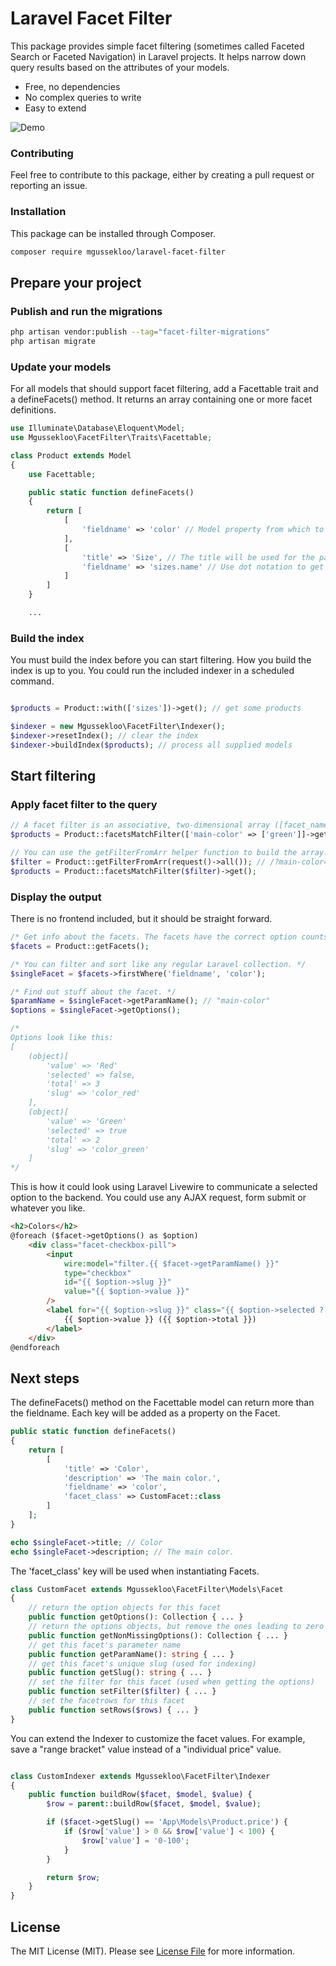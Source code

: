 # Laravel Facet Filter

This package provides simple facet filtering (sometimes called Faceted Search or Faceted Navigation) in Laravel projects. It helps narrow down query results based on the attributes of your models.

- Free, no dependencies
- No complex queries to write
- Easy to extend

![Demo](https://raw.githubusercontent.com/mgussekloo/laravel-facet-filter/master/demo.gif)

### Contributing

Feel free to contribute to this package, either by creating a pull request or reporting an issue.

### Installation

This package can be installed through Composer.

``` bash
composer require mgussekloo/laravel-facet-filter
```

## Prepare your project

### Publish and run the migrations

``` bash
php artisan vendor:publish --tag="facet-filter-migrations"
php artisan migrate
```

### Update your models

For all models that should support facet filtering, add a Facettable trait and
a defineFacets() method. It returns an array containing one or more facet definitions.

``` php
use Illuminate\Database\Eloquent\Model;
use Mgussekloo\FacetFilter\Traits\Facettable;

class Product extends Model
{
	use Facettable;

	public static function defineFacets()
	{
		return [
			[
				'fieldname' => 'color' // Model property from which to get values
			],
			[
				'title' => 'Size', // The title will be used for the parameter.
				'fieldname' => 'sizes.name' // Use dot notation to get the value from related models.
			]
		]
	}

	...

```

### Build the index

You must build the index before you can start filtering. How you build the index is up to you.
You could run the included indexer in a scheduled command.

``` php

$products = Product::with(['sizes'])->get(); // get some products

$indexer = new Mgussekloo\FacetFilter\Indexer();
$indexer->resetIndex(); // clear the index
$indexer->buildIndex($products); // process all supplied models

```

## Start filtering

### Apply facet filter to the query

``` php
// A facet filter is an associative, two-dimensional array ([facet_name => [values]]).
$products = Product::facetsMatchFilter(['main-color' => ['green']]->get();

// You can use the getFilterFromArr helper function to build the array.
$filter = Product::getFilterFromArr(request()->all()); // /?main-color=green&size=[s,m] becomes [ 'main-color' => [ 'green' ], 'size' => [ 's', 'm' ] ]
$products = Product::facetsMatchFilter($filter)->get();
```

### Display the output

There is no frontend included, but it should be straight forward.

``` php
/* Get info about the facets. The facets have the correct option counts for the last queried results. */
$facets = Product::getFacets();

/* You can filter and sort like any regular Laravel collection. */
$singleFacet = $facets->firstWhere('fieldname', 'color');

/* Find out stuff about the facet. */
$paramName = $singleFacet->getParamName(); // "main-color"
$options = $singleFacet->getOptions();

/*
Options look like this:
[
	(object)[
		'value' => 'Red'
		'selected' => false,
		'total' => 3
		'slug' => 'color_red'
	],
	(object)[
		'value' => 'Green'
		'selected' => true
		'total' => 2
		'slug' => 'color_green'
	]
*/
```

This is how it could look using Laravel Livewire to communicate a selected option to the backend. You could use any AJAX request, form submit or whatever you like.

``` html
<h2>Colors</h2>
@foreach ($facet->getOptions() as $option)
	<div class="facet-checkbox-pill">
		<input
			wire:model="filter.{{ $facet->getParamName() }}"
			type="checkbox"
			id="{{ $option->slug }}"
			value="{{ $option->value }}"
		/>
		<label for="{{ $option->slug }}" class="{{ $option->selected ? 'selected' : '' }}">
			{{ $option->value }} ({{ $option->total }})
		</label>
	</div>
@endforeach
```

## Next steps

The defineFacets() method on the Facettable model can return more than the fieldname. Each key will be added as a property on the Facet.

``` php
public static function defineFacets()
{
	return [
		[
			'title' => 'Color',
			'description' => 'The main color.',
			'fieldname' => 'color',
			'facet_class' => CustomFacet::class
		]
	];
}

echo $singleFacet->title; // Color
echo $singleFacet->description; // The main color.
```

The 'facet_class' key will be used when instantiating Facets.

``` php
class CustomFacet extends Mgussekloo\FacetFilter\Models\Facet
{
	// return the option objects for this facet
	public function getOptions(): Collection { ... }
	// return the options objects, but remove the ones leading to zero results
	public function getNonMissingOptions(): Collection { ... }
	// get this facet's parameter name
	public function getParamName(): string { ... }
	// get this facet's unique slug (used for indexing)
	public function getSlug(): string { ... }
	// set the filter for this facet (used when getting the options)
	public function setFilter($filter) { ... }
	// set the facetrows for this facet
	public function setRows($rows) { ... }
}
```

You can extend the Indexer to customize the facet values. For example, save a "range bracket" value instead of a "individual price" value.

``` php

class CustomIndexer extends Mgussekloo\FacetFilter\Indexer
{
	public function buildRow($facet, $model, $value) {
		$row = parent::buildRow($facet, $model, $value);

		if ($facet->getSlug() == 'App\Models\Product.price') {
			if ($row['value'] > 0 && $row['value'] < 100) {
				$row['value'] = '0-100';
			}
		}

		return $row;
	}
}
```

## License

The MIT License (MIT). Please see [License File](LICENSE.md) for more information.

